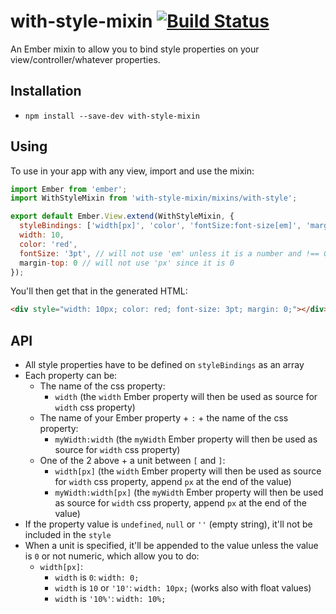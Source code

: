 # with-style-mixin [![Build Status](https://travis-ci.org/huafu/with-style-mixin.svg?branch=master)](https://travis-ci.org/huafu/with-style-mixin)

An Ember mixin to allow you to bind style properties on your view/controller/whatever properties.

## Installation

* `npm install --save-dev with-style-mixin`

## Using

To use in your app with any view, import and use the mixin:

```js
import Ember from 'ember';
import WithStyleMixin from 'with-style-mixin/mixins/with-style';

export default Ember.View.extend(WithStyleMixin, {
  styleBindings: ['width[px]', 'color', 'fontSize:font-size[em]', 'margin[px]'],
  width: 10,
  color: 'red',
  fontSize: '3pt', // will not use 'em' unless it is a number and !== 0
  margin-top: 0 // will not use 'px' since it is 0
});
```

You'll then get that in the generated HTML:

```html
<div style="width: 10px; color: red; font-size: 3pt; margin: 0;"></div>
```

## API

* All style properties have to be defined on `styleBindings` as an array
* Each property can be:
    * The name of the css property:
        * `width` (the `width` Ember property will then be used as source for `width` css property)
    * The name of your Ember property + `:` + the name of the css property:
        * `myWidth:width` (the `myWidth` Ember property will then be used as source for `width` css property) 
    * One of the 2 above + a unit between `[` and `]`:
        * `width[px]` (the `width` Ember property will then be used as source for `width` css property, append `px` at the end of the value)
        * `myWidth:width[px]` (the `myWidth` Ember property will then be used as source for `width` css property, append `px` at the end of the value)
* If the property value is `undefined`, `null` or `''` (empty string), it'll not be included in the `style`
* When a unit is specified, it'll be appended to the value unless the value is `0` or not numeric, which allow you to do:
    * `width[px]`:
        * `width` is `0`: `width: 0;`
        * `width` is `10` or `'10'`: `width: 10px;` (works also with float values)
        * `width` is `'10%'`: `width: 10%;`
